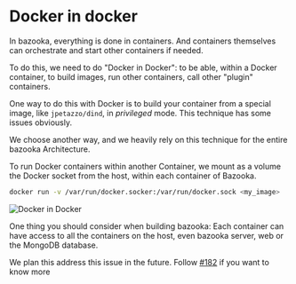 # Docker in docker

In bazooka, everything is done in containers. And containers themselves can orchestrate and start other containers if needed.

To do this, we need to do "Docker in Docker": to be able, within a Docker container, to build images, run other containers, call other "plugin" containers.

One way to do this with Docker is to build your container from a special image, like `jpetazzo/dind`, in *privileged* mode. This technique has some issues obviously.

We choose another way, and we heavily rely on this technique for the entire bazooka Architecture.

To run Docker containers within another Container, we mount as a volume the Docker socket from the host, within each container of Bazooka.

```bash
docker run -v /var/run/docker.socker:/var/run/docker.sock <my_image>
```
![Docker in Docker](./assets/img/docker_in_docker.png)

One thing you should consider when building bazooka: Each container can have access to all the containers on the host, even bazooka server, web or the MongoDB database.

We plan this address this issue in the future. Follow [#182](https://github.com/bazooka-ci/bazooka/issues/182) if you want to know more
